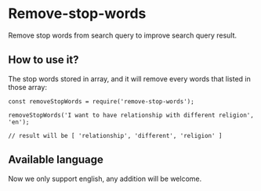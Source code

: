 # Remove-stop-words
Remove stop words from search query to improve search query result.

## How to use it?

The stop words stored in array, and it will remove every words that listed in those array:

```
const removeStopWords = require('remove-stop-words');

removeStopWords('I want to have relationship with different religion', 'en');

// result will be [ 'relationship', 'different', 'religion' ]

```

## Available language
Now we only support english, any addition will be welcome.
